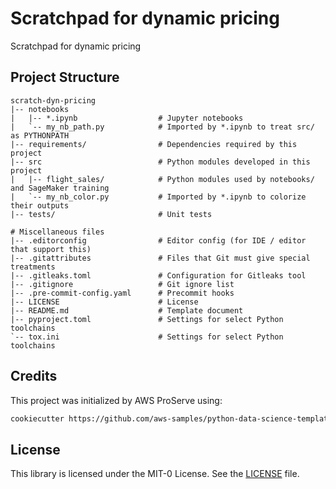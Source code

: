# Scratchpad for dynamic pricing

Scratchpad for dynamic pricing

## Project Structure

```text
scratch-dyn-pricing
|-- notebooks
|   |-- *.ipynb                  # Jupyter notebooks
|   `-- my_nb_path.py            # Imported by *.ipynb to treat src/ as PYTHONPATH
|-- requirements/                # Dependencies required by this project
|-- src                          # Python modules developed in this project
|   |-- flight_sales/            # Python modules used by notebooks/ and SageMaker training
|   `-- my_nb_color.py           # Imported by *.ipynb to colorize their outputs
|-- tests/                       # Unit tests

# Miscellaneous files
|-- .editorconfig                # Editor config (for IDE / editor that support this)
|-- .gitattributes               # Files that Git must give special treatments
|-- .gitleaks.toml               # Configuration for Gitleaks tool
|-- .gitignore                   # Git ignore list
|-- .pre-commit-config.yaml      # Precommit hooks
|-- LICENSE                      # License
|-- README.md                    # Template document
|-- pyproject.toml               # Settings for select Python toolchains
`-- tox.ini                      # Settings for select Python toolchains
```

## Credits

This project was initialized by AWS ProServe using:

```bash
cookiecutter https://github.com/aws-samples/python-data-science-template
```

## License

This library is licensed under the MIT-0 License. See the [LICENSE](LICENSE)
file.
